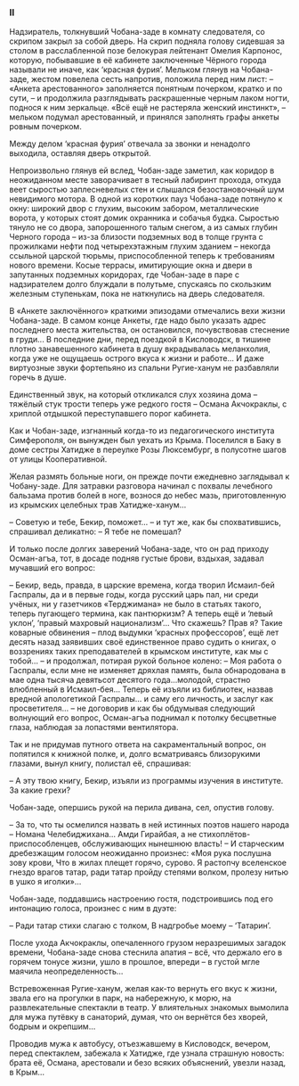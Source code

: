 ### II

Надзиратель, толкнувший Чобана-заде в комнату следователя, со скрипом закрыл за собой дверь. 
На скрип подняла голову сидевшая за столом в расслабленной позе белокурая лейтенант Омелия Карпонос, которую, побывавшие в её кабинете заключенные Чёрного города называли не иначе, как ‘красная фурия’.
Мельком глянув на Чобана-заде, жестом повелела сесть напротив, положила перед ним лист:
– «Анкета арестованного» заполняется понятным почерком, кратко и по сути, – и продолжила разглядывать раскрашенные черным лаком ногти, поднося к ним зеркальце. 
«Всё ещё не растеряла женский инстинкт», – мельком подумал арестованный, и принялся заполнять графы анкеты ровным почерком. 

Между делом ‘красная фурия’ отвечала за звонки и ненадолго выходила, оставляя дверь открытой.

Непроизвольно глянув ей вслед, Чобан-заде заметил, как коридор в неожиданном месте заворачивает в тесный лабиринт прохода, откуда веет сыростью заплесневелых стен и слышался безостановочный шум невидимого мотора.
В одной из коротких пауз Чобана-заде потянуло к окну: широкий двор с глухим, высоким забором, металлические ворота, у которых стоят домик охранника и собачья будка. 
Сыростью тянуло не со двора, запорошенного талым снегом, а из самых глубин Черного города – из-за близости подземных вод в толще грунта с прожилками нефти под четырехэтажным глухим зданием – некогда ссыльной царской тюрьмы, приспособленной теперь к требованиям нового времени. 
Косые террасы, имитирующие окна и двери в запутанных подземных коридорах, где Чобан-заде в паре с надзирателем долго блуждали в полутьме, спускаясь по скользким железным ступенькам, пока не наткнулись на дверь следователя. 

В «Анкете заключённого» краткими эпизодами отмечались вехи жизни Чобана-заде.
В самом конце Анкеты, где надо было указать адрес последнего места жительства, он остановился, почувствовав стеснение в груди...
В последние дни, перед поездкой в Кисловодск, в тишине плотно занавешенного кабинета в душу вкрадывалась меланхолия, когда уже не ощущаешь острого вкуса к жизни и работе...
И даже виртуозные звуки фортепьяно из спальни Ругие-ханум не разбавляли горечь в душе.

Единственный звук, на который откликался слух хозяина дома – тяжёлый стук трости теперь уже редкого гостя – Османа Акчокраклы, с хриплой отдышкой переступавшего порог кабинета.

Как и Чобан-заде, изгнанный когда-то из педагогического института Симферополя, он вынужден был уехать из Крыма.
Поселился в Баку в доме сестры Хатидже в переулке Розы Люксембург, в полусотне шагов от улицы Кооперативной.

Желая размять больные ноги, он прежде почти ежедневно заглядывал к Чобану-заде.
Для затравки разговора начинал с похвалы лечебного бальзама против болей в ноге, вознося до небес мазь, приготовленную из крымских целебных трав Хатидже-ханум… 

– Советую и тебе, Бекир, поможет... – и тут же, как бы спохватившись, спрашивал деликатно: – Я тебе не помешал?

И только после долгих заверений Чобана-заде, что он рад приходу Осман-агъа, тот, в досаде подняв густые брови, вздыхая, задавал мучавший его вопрос: 

– Бекир, ведь, правда, в царские времена, когда творил Исмаил-бей Гаспралы, да и в первые годы, когда русский царь пал, ни среди учёных, ни у газетчиков «Терджимана» не было в статьях такого, теперь пугающего термина, как пантюркизм?
А теперь ещё и ‘левый уклон’, ‘правый махровый национализм’...
Что скажешь?
Прав я?
Такие коварные обвинения – плод выдумки ‘красных профессоров’, ещё лет десять назад заявивших своё единственное право судить о книгах, о воззрениях таких преподавателей в крымском институте, как мы с тобой… – и продолжал, потирая рукой больное колено: – Моя работа о Гаспралы, если мне не изменяет дряхлая память, была обнародована в мае одна тысяча девятьсот десятого года...молодой, страстно влюбленный в Исмаил-бея…
Теперь её изъяли из библиотек, назвав вредной апологетикой Гаспралы… и саму его личность, и заслуг как просветителя... – не договорив и как бы обдумывая следующий волнующий его вопрос, Осман-агъа поднимал к потолку бесцветные глаза, наблюдая за лопастями вентилятора.

Так и не придумав путного ответа на сакраментальный вопрос, он попятился к книжной полке, и, долго всматриваясь близорукими глазами, вынул книгу, полистал её, спрашивая:

– А эту твою книгу, Бекир, изъяли из программы изучения в институте.
За какие грехи?

Чобан-заде, опершись рукой на перила дивана, сел, опустив голову. 

– За то, что ты осмелился назвать в ней истинных поэтов нашего народа – Номана Челебиджихана…
Амди Гирайбая, а не стихоплётов-приспособленцев, обслуживающих нынешнюю власть! – И старческим дребезжащим голосом неожиданно произнес: «Моя рука послушна зову крови,
Что в жилах плещет горячо, сурово.
Я растопчу вселенское гнездо врагов татар,
ради татар пройду степями волком,
пролезу нитью в ушко я иголки»…

Чобан-заде, поддавшись настроению гостя, подстроившись под его интонацию голоса, произнес с ним в дуэте:

– Ради татар стихи слагаю с толком,
В надгробье моему – ‘Татарин’.

После ухода Акчокраклы, опечаленного грузом неразрешимых загадок времени, Чобана-заде снова стеснила апатия – всё, что держало его в горячем тонусе жизни, ушло в прошлое, впереди – в густой мгле маячила неопределенность…

Встревоженная Ругие-ханум, желая как-то вернуть его вкус к жизни, звала его на прогулки в парк, на набережную, к морю, на развлекательные спектакли в театр.
У влиятельных знакомых вымолила для мужа путёвку в санаторий, думая, что он вернётся без хворей, бодрым и окрепшим…

Проводив мужа к автобусу, отъезжавшему в Кисловодск, вечером, перед спектаклем, забежала к Хатидже, где узнала страшную новость: брата её, Османа, арестовали и безо всяких объяснений, увезли назад, в Крым…
